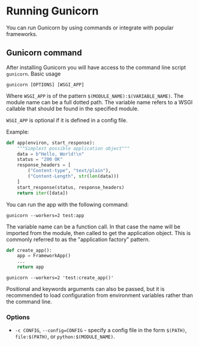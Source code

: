 # Running Gunicorn

You can run Gunicorn by using commands or integrate with popular frameworks.

## Gunicorn command

After installing Gunicorn you will have access to the command line script `gunicorn`.
Basic usage

```shell
gunicorn [OPTIONS] [WSGI_APP]
```

Where `WSGI_APP` is of the pattern `$(MODULE_NAME):$(VARIABLE_NAME)`. The module name
can be a full dotted path. The variable name refers to a WSGI callable that should be
found in the specified module.

`WSGI_APP` is optional if it is defined in a config file.

Example:

```python
def app(environ, start_response):
    """Simplest possible application object"""
    data = b"Hello, World!\n"
    status = "200 OK"
    response_headers = [
        ("Content-type", "text/plain"),
        ("Content-Length", str(len(data)))
    ]
    start_response(status, response_headers)
    return iter([data])
```

You can run the app with the following command:

```shell
gunicorn --workers=2 test:app
```

The variable name can be a function call. In that case the name will be imported from
the module, then called to get the application object. This is commonly referred to as
the "application factory" pattern.

```python
def create_app():
    app = FrameworkApp()
    ...
    return app
```

```shell
gunicorn --workers=2 'test:create_app()'
```

Positional and keywords arguments can also be passed, but it is recommended to load
configuration from environment variables rather than the command line.

### Options

- `-c CONFIG`, `--config=CONFIG` - specify a config file in the form `$(PATH)`,
`file:$(PATH)`, or `python:$(MODULE_NAME)`.
